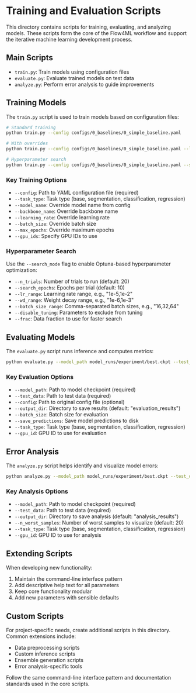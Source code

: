 # Training and Evaluation Scripts

This directory contains scripts for training, evaluating, and analyzing models. These scripts form the core of the Flow4ML workflow and support the iterative machine learning development process.

## Main Scripts

- `train.py`: Train models using configuration files
- `evaluate.py`: Evaluate trained models on test data
- `analyze.py`: Perform error analysis to guide improvements

## Training Models

The `train.py` script is used to train models based on configuration files:

```bash
# Standard training
python train.py --config configs/0_baselines/0_simple_baseline.yaml

# With overrides
python train.py --config configs/0_baselines/0_simple_baseline.yaml --learning_rate 0.002 --batch_size 64

# Hyperparameter search
python train.py --config configs/0_baselines/0_simple_baseline.yaml --search_mode --n_trials 20
```

### Key Training Options

- `--config`: Path to YAML configuration file (required)
- `--task_type`: Task type (base, segmentation, classification, regression)
- `--model_name`: Override model name from config
- `--backbone_name`: Override backbone name
- `--learning_rate`: Override learning rate
- `--batch_size`: Override batch size
- `--max_epochs`: Override maximum epochs
- `--gpu_ids`: Specify GPU IDs to use

### Hyperparameter Search

Use the `--search_mode` flag to enable Optuna-based hyperparameter optimization:

- `--n_trials`: Number of trials to run (default: 20)
- `--search_epochs`: Epochs per trial (default: 10)
- `--lr_range`: Learning rate range, e.g., "1e-5,1e-2"
- `--wd_range`: Weight decay range, e.g., "1e-6,1e-3"
- `--batch_size_range`: Comma-separated batch sizes, e.g., "16,32,64"
- `--disable_tuning`: Parameters to exclude from tuning
- `--frac`: Data fraction to use for faster search

## Evaluating Models

The `evaluate.py` script runs inference and computes metrics:

```bash
python evaluate.py --model_path model_runs/experiment/best.ckpt --test_data path/to/test/data
```

### Key Evaluation Options

- `--model_path`: Path to model checkpoint (required)
- `--test_data`: Path to test data (required)
- `--config`: Path to original config file (optional)
- `--output_dir`: Directory to save results (default: "evaluation_results")
- `--batch_size`: Batch size for evaluation
- `--save_predictions`: Save model predictions to disk
- `--task_type`: Task type (base, segmentation, classification, regression)
- `--gpu_id`: GPU ID to use for evaluation

## Error Analysis

The `analyze.py` script helps identify and visualize model errors:

```bash
python analyze.py --model_path model_runs/experiment/best.ckpt --test_data path/to/test/data
```

### Key Analysis Options

- `--model_path`: Path to model checkpoint (required)
- `--test_data`: Path to test data (required)
- `--output_dir`: Directory to save analysis (default: "analysis_results")
- `--n_worst_samples`: Number of worst samples to visualize (default: 20)
- `--task_type`: Task type (base, segmentation, classification, regression)
- `--gpu_id`: GPU ID to use for analysis

## Extending Scripts

When developing new functionality:

1. Maintain the command-line interface pattern
2. Add descriptive help text for all parameters
3. Keep core functionality modular
4. Add new parameters with sensible defaults

## Custom Scripts

For project-specific needs, create additional scripts in this directory. Common extensions include:

- Data preprocessing scripts
- Custom inference scripts
- Ensemble generation scripts
- Error analysis-specific tools

Follow the same command-line interface pattern and documentation standards used in the core scripts.